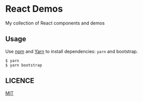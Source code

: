 # React Demos

My collection of React components and demos

## Usage

Use [npm](https://nodejs.org/en/download/) and [Yarn](https://yarnpkg.com/) to install dependencies: `yarn` and bootstrap.

```
$ yarn
$ yarn bootstrap
```

## LICENCE

[MIT](LICENSE)
